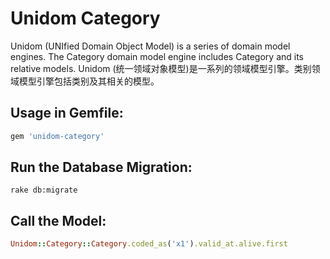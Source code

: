 # Unidom Category

Unidom (UNIfied Domain Object Model) is a series of domain model engines. The Category domain model engine includes Category and its relative models.
Unidom (统一领域对象模型)是一系列的领域模型引擎。类别领域模型引擎包括类别及其相关的模型。

## Usage in Gemfile:
```ruby
gem 'unidom-category'
```

## Run the Database Migration:
```shell
rake db:migrate
```

## Call the Model:
```ruby
Unidom::Category::Category.coded_as('x1').valid_at.alive.first
```
